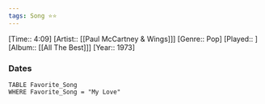 ```yaml
---
tags: Song ⭐⭐ 
---
```

[Time:: 4:09]
[Artist:: [[Paul McCartney & Wings]]]
[Genre:: Pop]
[Played:: ]
[Album:: [[All The Best]]]
[Year:: 1973]
### Dates
````dataview
TABLE Favorite_Song
WHERE Favorite_Song = "My Love"
````